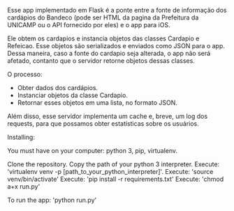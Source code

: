 
Esse app implementado em Flask é a ponte entre a fonte de informação dos cardápios do Bandeco (pode ser HTML da pagina da Prefeitura da UNICAMP ou o API fornecido por eles) e o app para iOS.

Ele obtem os cardapios e instancia objetos das classes Cardapio e Refeicao. Esse objetos são serializados e enviados como JSON para o app. Dessa maneira, caso a fonte do cardapio seja alterada, o app não será afetado, contanto que o servidor retorne objetos dessas classes.

O processo:

- Obter dados dos cardápios.
- Instanciar objetos da classe Cardapio.
- Retornar esses objetos em uma lista, no formato JSON.


Além disso, esse servidor implementa um cache e, breve, um log dos requests, para que possamos obter estatísticas sobre os usuários.

Installing:

You must have on your computer: python 3, pip, virtualenv.


Clone the repository.
Copy the path of your python 3 interpreter.
Execute: 'virtualenv venv -p [path_to_your_python_interpreter]'.
Execute: 'source venv/bin/activate'
Execute: 'pip install -r requirements.txt'
Execute: 'chmod a+x run.py'

To run the app: 'python run.py'



